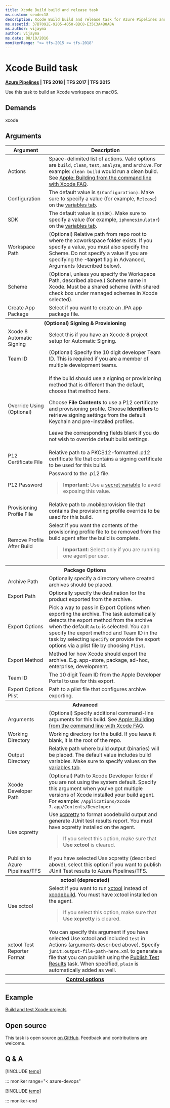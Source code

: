```yaml
---
title: Xcode Build build and release task
ms.custom: seodec18
description: Xcode Build build and release task for Azure Pipelines and Team Foundation Server (TFS)
ms.assetid: 37B7092E-9205-4050-BBC8-E35C3A4B0A8A
ms.author: vijayma
author: vijayma
ms.date: 08/10/2016
monikerRange: ">= tfs-2015 <= tfs-2018"
---
```


# Xcode Build task

**[Azure Pipelines](xcode.md) | TFS 2018 | TFS 2017 | TFS 2015**

Use this task to build an Xcode workspace on macOS.

## Demands

xcode

## Arguments

<table>
<thead>
<tr>
<th>Argument</th>
<th>Description</th>
</tr>
</thead>
<tr>
<td>Actions</td>
<td>
Space-delimited list of actions.  Valid options are <code>build</code>, <code>clean</code>, <code>test</code>, <code>analyze</code>, and <code>archive</code>.  For example: <code>clean build</code> would run a clean build.  See <a href="https://developer.apple.com/library/archive/technotes/tn2339/_index.html" data-raw-source="[Apple: Building from the command line with Xcode FAQ](https://developer.apple.com/library/archive/technotes/tn2339/_index.html)">Apple: Building from the command line with Xcode FAQ</a>.
</td>
</tr>
<tr>
<td>Configuration</td>
<td>
The default value is <code>$(Configuration)</code>. Make sure to specify a value (for example, <code>Release</code>) on the <a href="../../build/variables.md" data-raw-source="[variables tab](../../build/variables.md)">variables tab</a>.
</td>
</tr>
<tr>
<td>SDK</td>
<td>
The default value is <code>$(SDK)</code>. Make sure to specify a value (for example, <code>iphonesimulator</code>) on the <a href="../../build/variables.md" data-raw-source="[variables tab](../../build/variables.md)">variables tab</a>.
</td>
</tr>
<tr>
<td>Workspace Path</td>
<td>
(Optional) Relative path from repo root to where the xcworkspace folder exists. If you specify a value, you must also specify the Scheme. Do not specify a value if you are specifying the <strong>-target</strong> flag in Advanced, Arguments (described below).
</td>
</tr>
<tr>
<td>Scheme</td>
<td>
(Optional, unless you specify the Workspace Path, described above.) Scheme name in Xcode. Must be a shared scheme (with shared check box under managed schemes in Xcode selected).
</td>
</tr>
<tr>
<td>Create App Package</td>
<td>
Select if you want to create an .IPA app package file.
</td>
</tr>
<tr>
<th style="text-align: center" colspan="2">(Optional) Signing &amp; Provisioning</th>
</tr>
<tr>
<td>Xcode 8 Automatic Signing</td>
<td>
Select this if you have an Xcode 8 project setup for Automatic Signing.
</td>
</tr>
<tr>
<td>Team ID</td>
<td>
(Optional) Specify the 10 digit developer Team ID. This is required if you are a member of multiple development teams.
</td>
</tr>
<tr>
<td>Override Using (Optional)</td>
<td>
<p>If the build should use a signing or provisioning method that is different than the default, choose that method here.</p>
<p>Choose <strong>File Contents</strong> to use a P12 certificate and provisioning profile.
Choose <strong>Identifiers</strong> to retrieve signing settings from the default Keychain and pre-installed profiles.</p>
<p>Leave the corresponding fields blank if you do not wish to override default build settings.</p>
</td>
</tr>
<tr>
<td>P12 Certificate File</td>
<td>
Relative path to a PKCS12-formatted .p12 certificate file that contains a signing certificate to be used for this build.
</td>
</tr>
<tr>
<td>P12 Password</td>
<td>
Password to the .p12 file.
<blockquote><strong>Important: </strong> Use a <a href="../../build/variables.md" data-raw-source="[secret variable](../../build/variables.md)">secret variable</a> to avoid exposing this value.</blockquote>
</td>
</tr>
<tr>
<td>Provisioning Profile File</td>
<td>
Relative path to .mobileprovision file that contains the provisioning profile override to be used for this build.
</td>
</tr>
<tr>
<td>Remove Profile After Build</td>
<td>
Select if you want the contents of the provisioning profile file to be removed from the build agent after the build is complete.
<blockquote><strong>Important: </strong> Select only if you are running one agent per user.</blockquote>
</td>
</tr>
<tr>
<th style="text-align: center" colspan="2">Package Options</th>
</tr>
<tr>
<td>Archive Path</td>
<td>
Optionally specify a directory where created archives should be placed.
</td>
</tr>
<tr>
<td>Export Path</td>
<td>
Optionally specify the destination for the product exported from the archive.
</td>
</tr>
<tr>
<td>Export Options</td>
<td>
Pick a way to pass in Export Options when exporting the archive. The task automatically detects the export method from the archive when the default <code>Auto</code> is selected.
You can specify the export method and Team ID in the task by selecting <code>Specify</code> or provide the export options via a plist file by choosing <code>Plist</code>.
</td>
</tr>
<tr>
<td>Export Method</td>
<td>
Method for how Xcode should export the archive. E.g. app-store, package, ad-hoc, enterprise, development.
</td>
</tr>
<tr>
<td>Team ID</td>
<td>
The 10 digit Team ID from the Apple Developer Portal to use for this export.
</td>
</tr>
<tr>
<td>Export Options Plist</td>
<td>
Path to a plist file that configures archive exporting.
</td>
</tr>
<tr>
<th style="text-align: center" colspan="2">Advanced</th>
</tr>
<tr>
<td>Arguments</td>
<td>
(Optional) Specify additional command-line arguments for this build. See <a href="https://developer.apple.com/library/archive/technotes/tn2339/_index.html" data-raw-source="[Apple: Building from the command line with Xcode FAQ](https://developer.apple.com/library/archive/technotes/tn2339/_index.html)">Apple: Building from the command line with Xcode FAQ</a>.
</td>
</tr>
<tr>
<td>Working Directory</td>
<td>
Working directory for the build. If you leave it blank, it is the root of the repo.
</td>
</tr>
<tr>
<td>Output Directory</td>
<td>
Relative path where build output (binaries) will be placed. The default value includes build variables. Make sure to specify values on the <a href="../../build/variables.md" data-raw-source="[variables tab](../../build/variables.md)">variables tab</a>.
</td>
</tr>
<tr>
<td>Xcode Developer Path</td>
<td>
(Optional) Path to Xcode Developer folder if you are not using the system default. Specify this argument when you&#39;ve got multiple versions of Xcode installed your build agent. For example: <code>/Applications/Xcode 7.app/Contents/Developer</code>
</td>
</tr>
<tr>
<td>Use xcpretty</td>
<td>
Use <a href="https://github.com/supermarin/xcpretty/blob/master/README.md" data-raw-source="[xcpretty](https://github.com/supermarin/xcpretty/blob/master/README.md)">xcpretty</a> to format xcodebuild output and generate JUnit test results report. You must have xcpretty installed on the agent.
<blockquote>If you select this option, make sure that <strong>Use xctool</strong> is cleared.</blockquote>
</td>
</tr>
<tr>
<td>Publish to Azure Pipelines/TFS</td>
<td>
If you have selected Use xcpretty (described above), select this option if you want to publish JUnit Test results to Azure Pipelines/TFS.
</td>
</tr>
<tr>
<th style="text-align: center" colspan="2">xctool (deprecated)</th>
</tr>
<tr>
<td>Use xctool</td>
<td>
Select if you want to run <a href="https://github.com/facebook/xctool/blob/master/README.md" data-raw-source="[xctool](https://github.com/facebook/xctool/blob/master/README.md)">xctool</a> instead of <a href="https://developer.apple.com/library/archive/technotes/tn2339/_index.html" data-raw-source="[xcodebuild](https://developer.apple.com/library/archive/technotes/tn2339/_index.html)">xcodebuild</a>. You must have xctool installed on the agent.
<blockquote>If you select this option, make sure that <strong>Use xcpretty</strong> is cleared.</blockquote>
</td>
</tr>
<tr>
<td>xctool Test Reporter Format</td>
<td>
You can specify this argument if you have selected Use xctool and included <code>test</code> in Actions (arguments described above). Specify <code>junit:output-file-path-here.xml</code> to generate a file that you can publish using the <a href="https://github.com/microsoft/azure-pipelines-tasks/tree/master/Tasks/PublishTestResultsV1" data-raw-source="[Publish Test Results](https://github.com/microsoft/azure-pipelines-tasks/tree/master/Tasks/PublishTestResultsV1)">Publish Test Results</a> task. When specified, <code>plain</code> is automatically added as well.
</td>
</tr>

<tr>
<th style="text-align: center" colspan="2"><a href="~/pipelines/process/tasks.md#controloptions" data-raw-source="[Control options](../../process/tasks.md#controloptions)">Control options</a></th>
</tr>

</table>

## Example

[Build and test Xcode projects](../../ecosystems/xcode.md)

## Open source

This task is open source [on GitHub](https://github.com/Microsoft/azure-pipelines-tasks). Feedback and contributions are welcome.

## Q & A

<!-- BEGINSECTION class="md-qanda" -->

[!INCLUDE [temp](../../includes/qa-agents.md)]

::: moniker range="< azure-devops"

[!INCLUDE [temp](../../includes/qa-versions.md)]

::: moniker-end

<!-- ENDSECTION -->
